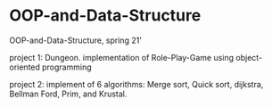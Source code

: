# OOP-and-Data-Structure
OOP-and-Data-Structure, spring 21'

project 1: Dungeon.
  implementation of Role-Play-Game using object-oriented programming
  
project 2:
  implement of 6 algorithms: Merge sort, Quick sort, dijkstra, Bellman Ford, Prim, and Krustal.
